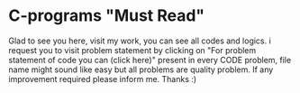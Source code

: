 # C-programs "Must Read"
Glad to see you here, visit my work, you can see all codes and logics.
i request you to visit problem statement by clicking on "For problem statement of code you can (click here)" present in every CODE problem, 
file name might sound like easy but all problems are quality problem.
If any improvement required please inform me.
Thanks :)
